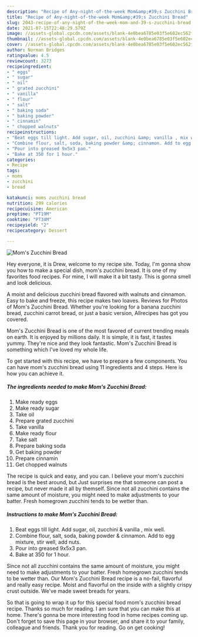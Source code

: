 ```yaml
---
description: "Recipe of Any-night-of-the-week Mom&amp;#39;s Zucchini Bread"
title: "Recipe of Any-night-of-the-week Mom&amp;#39;s Zucchini Bread"
slug: 2043-recipe-of-any-night-of-the-week-mom-and-39-s-zucchini-bread
date: 2021-07-15T22:48:29.579Z
image: //assets-global.cpcdn.com/assets/blank-4e0bea6785e03f5e602ec562f230caae08da540cada707380b4fe1bbebba43da.png
thumbnail: //assets-global.cpcdn.com/assets/blank-4e0bea6785e03f5e602ec562f230caae08da540cada707380b4fe1bbebba43da.png
cover: //assets-global.cpcdn.com/assets/blank-4e0bea6785e03f5e602ec562f230caae08da540cada707380b4fe1bbebba43da.png
author: Norman Bridges
ratingvalue: 4.5
reviewcount: 3273
recipeingredient:
- " eggs"
- " sugar"
- " oil"
- " grated zucchini"
- " vanilla"
- " flour"
- " salt"
- " baking soda"
- " baking powder"
- " cinnamin"
- " chopped walnuts"
recipeinstructions:
- "Beat eggs till light. Add sugar, oil, zucchini &amp; vanilla , mix well."
- "Combine flour, salt, soda, baking powder &amp; cinnamon. Add to egg mixture, stir well, add nuts."
- "Pour into greased 9x5x3 pan."
- "Bake at 350 for 1 hour."
categories:
- Recipe
tags:
- moms
- zucchini
- bread

katakunci: moms zucchini bread 
nutrition: 299 calories
recipecuisine: American
preptime: "PT19M"
cooktime: "PT34M"
recipeyield: "2"
recipecategory: Dessert

---
```



![Mom&#39;s Zucchini Bread](//assets-global.cpcdn.com/assets/blank-4e0bea6785e03f5e602ec562f230caae08da540cada707380b4fe1bbebba43da.png)

Hey everyone, it is Drew, welcome to my recipe site. Today, I'm gonna show you how to make a special dish, mom&#39;s zucchini bread. It is one of my favorites food recipes. For mine, I will make it a bit tasty. This is gonna smell and look delicious.

A moist and delicious zucchini bread flavored with walnuts and cinnamon. Easy to bake and freeze, this recipe makes two loaves. Reviews for Photos of Mom&#39;s Zucchini Bread. Whether you&#39;re looking for a banana zucchini bread, zucchini carrot bread, or just a basic version, Allrecipes has got you covered.

Mom&#39;s Zucchini Bread is one of the most favored of current trending meals on earth. It is enjoyed by millions daily. It is simple, it is fast, it tastes yummy. They're nice and they look fantastic. Mom&#39;s Zucchini Bread is something which I've loved my whole life.


To get started with this recipe, we have to prepare a few components. You can have mom&#39;s zucchini bread using 11 ingredients and 4 steps. Here is how you can achieve it.

<!--inarticleads1-->

##### The ingredients needed to make Mom&#39;s Zucchini Bread:

1. Make ready  eggs
1. Make ready  sugar
1. Take  oil
1. Prepare  grated zucchini
1. Take  vanilla
1. Make ready  flour
1. Take  salt
1. Prepare  baking soda
1. Get  baking powder
1. Prepare  cinnamin
1. Get  chopped walnuts


The recipe is quick and easy, and you can. I believe your mom&#39;s zucchini bread is the best around, but Just surprises me that someone can post a recipe, but never made it all by themself. Since not all zucchini contains the same amount of moisture, you might need to make adjustments to your batter. Fresh homegrown zucchini tends to be wetter than. 

<!--inarticleads2-->

##### Instructions to make Mom&#39;s Zucchini Bread:

1. Beat eggs till light. Add sugar, oil, zucchini &amp; vanilla , mix well.
1. Combine flour, salt, soda, baking powder &amp; cinnamon. Add to egg mixture, stir well, add nuts.
1. Pour into greased 9x5x3 pan.
1. Bake at 350 for 1 hour.


Since not all zucchini contains the same amount of moisture, you might need to make adjustments to your batter. Fresh homegrown zucchini tends to be wetter than. Our Mom&#39;s Zucchini Bread recipe is a no-fail, flavorful and really easy recipe. Moist and flavorful on the inside with a slightly crispy crust outside. We&#39;ve made sweet breads for years. 

So that is going to wrap it up for this special food mom&#39;s zucchini bread recipe. Thanks so much for reading. I am sure that you can make this at home. There's gonna be more interesting food in home recipes coming up. Don't forget to save this page in your browser, and share it to your family, colleague and friends. Thank you for reading. Go on get cooking!
